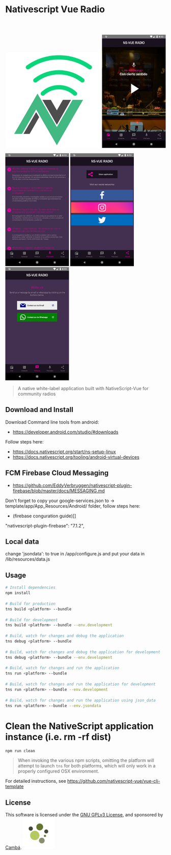 # Nativescript Vue Radio

<img style="margin-top:100px" src="/design/logo520x520.png" width="300"> <img style="" src="/design/screen_live.png" width="200">

<img style="" src="/design/screen_podcasts.png" width="200"> <img style="" src="/design/screen_social.png" width="200"> <img style="" src="/design/screen_write_us.png" width="200">

> A native white-label application built with NativeScript-Vue for community radios

## Download and Install

Download Command line tools from android:
- https://developer.android.com/studio/#downloads

Follow steps here:
- https://docs.nativescript.org/start/ns-setup-linux
- https://docs.nativescript.org/tooling/android-virtual-devices

## FCM Firebase Cloud Messaging
- https://github.com/EddyVerbruggen/nativescript-plugin-firebase/blob/master/docs/MESSAGING.md

Don't forget to copy your google-services.json to -> template/app/App_Resources/Android/ folder, follow steps here:
- (firebase conguration guide)[]

"nativescript-plugin-firebase": "7.1.2",

## Local data

change 'jsondata': to true in /app/configure.js
and put your data in /lib/resources/data.js

## Usage

``` bash
# Install dependencies
npm install

# Build for production
tns build <platform> --bundle

# Build for development
tns build <platform> --bundle --env.development

# Build, watch for changes and debug the application
tns debug <platform> --bundle

# Build, watch for changes and debug the application for development
tns debug <platform> --bundle --env.development

# Build, watch for changes and run the application
tns run <platform> --bundle

# Build, watch for changes and run the application for development
tns run <platform> --bundle --env.development

# Build, watch for changes and run the application using json_data
tns run <platform> --bundle --env.jsondata
```

# Clean the NativeScript application instance (i.e. rm -rf dist)
```
npm run clean
```

> When invoking the various npm scripts, omitting the platform will attempt to launch `tns` for both platforms, which will only work in a properly configured OSX environment.

For detailed instructions, see https://github.com/nativescript-vue/vue-cli-template

## License

This software is licensed under the [GNU GPLv3 License](LICENSE), and sponsored by [Cambá](https://www.camba.coop).
<img style="" src="/design/logo-telegram.png" width="100">
